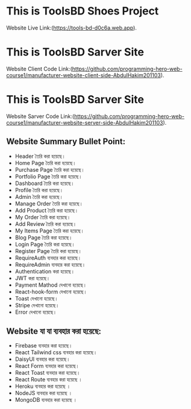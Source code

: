 # This is ToolsBD Shoes Project

Website Live Link:(https://tools-bd-d0c6a.web.app).

# This is ToolsBD Sarver Site

Website Client Code Link:(https://github.com/programming-hero-web-course1/manufacturer-website-client-side-AbdulHakim201103).

# This is ToolsBD Sarver Site

Website Sarver Code Link:(https://github.com/programming-hero-web-course1/manufacturer-website-server-side-AbdulHakim201103).

## Website Summary Bullet Point:

* Header তৈরি করা হয়েছে।
* Home Page তৈরি করা হয়েছে।
* Purchase Page তৈরি করা হয়েছে।
* Portfolio Page তৈরি করা হয়েছে।
* Dashboard তৈরি করা হয়েছে।
* Profile তৈরি করা হয়েছে।
* Admin তৈরি করা হয়েছে।
* Manage Order তৈরি করা হয়েছে।
* Add Product তৈরি করা হয়েছে।
* My Order তৈরি করা হয়েছে।
* Add Review তৈরি করা হয়েছে।
* My Items Page তৈরি করা হয়েছে।
* Blog Page তৈরি করা হয়েছে।
* Login Page তৈরি করা হয়েছে।
* Register Page তৈরি করা হয়েছে।
* RequireAuth ব্যবহার করা হয়েছে।
* RequireAdmin ব্যবহার করা হয়েছে।
* Authentication করা হয়েছে।
* JWT করা হয়েছে।
* Payment Mathod দেখানো হয়েছে।
* React-hook-form দেখানো হয়েছে।
* Toast দেখানো হয়েছে।
* Stripe দেখানো হয়েছে।
* Error দেখানো হয়েছে।

## Website যা যা ব্যবহার করা হয়েছে:

* Firebase ব্যবহার করা হয়েছে।
* React Tailwind css ব্যবহার করা হয়েছে।
* DaisyUI ব্যবহার করা হয়েছে।
* React Form ব্যবহার করা হয়েছে।
* React Toast ব্যবহার করা হয়েছে।
* React Route ব্যবহার করা হয়েছে ।
* Heroku ব্যবহার করা হয়েছে ।
* NodeJS ব্যবহার করা হয়েছে ।
* MongoDB ব্যবহার করা হয়েছে ।
